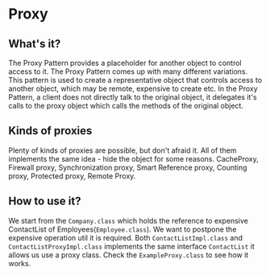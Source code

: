 # Proxy

## What's it?
The Proxy Pattern provides a placeholder for another object to control access to it.
The Proxy Pattern comes up with many different variations. This pattern is used to create 
a representative object that controls access to another object, which may be remote, expensive to create etc.
In the Proxy Pattern, a client does not directly talk to the original object, it delegates it's calls to 
the proxy object which calls the methods of the original object.


## Kinds of proxies
Plenty of kinds of proxies are possible, but don't afraid it.
All of them implements the same idea - hide the object for some reasons.
CacheProxy, Firewall proxy, Synchronization proxy, Smart Reference proxy,
Counting proxy, Protected proxy, Remote Proxy.

## How to use it?
We start from the `Company.class` which holds the reference to expensive ContactList of Employees(`Employee.class`).
We want to postpone the expensive operation util it is required. Both `ContactListImpl.class` and `ContactListProxyImpl.class`
implements the same interface `ContactList` it allows us use a proxy class.
Check the `ExampleProxy.class` to see how it works. 


